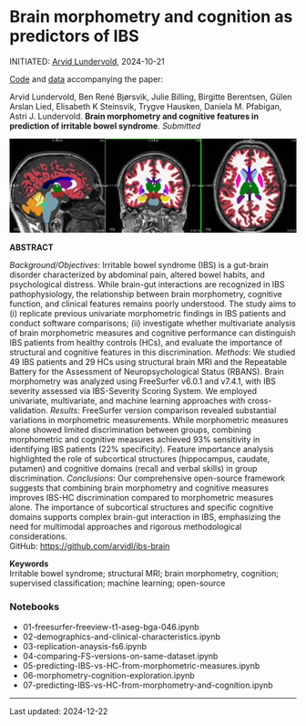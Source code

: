# Brain morphometry and cognition as predictors of IBS

INITIATED: [Arvid Lundervold](https://www.uib.no/en/persons/Arvid.Lundervold), 2024-10-21

[Code](https://github.com/arvidl/ibs-brain/tree/main/notebooks) and [data](./data) accompanying the paper: <br>

Arvid Lundervold, Ben René Bjørsvik, Julie Billing, Birgitte Berentsen, Gülen Arslan Lied, Elisabeth K Steinsvik,  Trygve Hausken, Daniela M. Pfabigan, Astri J. Lundervold.
**Brain morphometry and cognitive features in prediction of irritable bowel syndrome**.
_Submitted_


![img](https://github.com/arvidl/ibs-brain/blob/main/figs/ASEG_Native_cross_in_Left_Thalamus_BGA_046.png)

**ABSTRACT** 

_Background/Objectives_: Irritable bowel syndrome (IBS) is a gut-brain disorder characterized by abdominal pain, altered bowel habits, and psychological distress. While brain-gut interactions are recognized in IBS pathophysiology, the relationship between brain morphometry, cognitive function, and clinical features remains poorly understood. The study aims to (i) replicate previous univariate morphometric findings in IBS patients and conduct software comparisons; (ii) investigate whether multivariate analysis of brain morphometric measures and cognitive performance can distinguish IBS patients from healthy controls (HCs), and evaluate the importance of structural and cognitive features in this discrimination. 
_Methods_: We studied 49 IBS patients and 29 HCs using structural brain MRI and the Repeatable Battery for the Assessment of Neuropsychological Status (RBANS). Brain morphometry was analyzed using FreeSurfer v6.0.1 and v7.4.1, with IBS severity assessed via IBS-Severity Scoring System. We employed univariate, multivariate, and machine learning approaches with cross-validation. 
_Results_: FreeSurfer version comparison revealed substantial variations in morphometric measurements. While morphometric measures alone showed limited discrimination between groups, combining morphometric and cognitive measures achieved 93% sensitivity in identifying IBS patients (22% specificity). Feature importance analysis highlighted the role of subcortical structures (hippocampus, caudate, putamen) and cognitive domains (recall and verbal skills) in group discrimination. 
_Conclusions_: Our comprehensive open-source framework suggests that combining brain morphometry and cognitive measures improves IBS-HC discrimination compared to morphometric measures alone. The importance of subcortical structures and specific cognitive domains supports complex brain-gut interaction in IBS, emphasizing the need for multimodal approaches and rigorous methodological considerations. <br>
GitHub: https://github.com/arvidl/ibs-brain 



**Keywords**<br>
Irritable bowel syndrome; structural MRI; brain morphometry, cognition; supervised classification; machine learning; open-source



### Notebooks

- 01-freesurfer-freeview-t1-aseg-bga-046.ipynb
- 02-demographics-and-clinical-characteristics.ipynb
- 03-replication-anaysis-fs6.ipynb
- 04-comparing-FS-versions-on-same-dataset.ipynb
- 05-predicting-IBS-vs-HC-from-morphometric-measures.ipynb
- 06-morphometry-cognition-exploration.ipynb
- 07-predicting-IBS-vs-HC-from-morphometry-and-cognition.ipynb
  
----
Last updated: 2024-12-22
